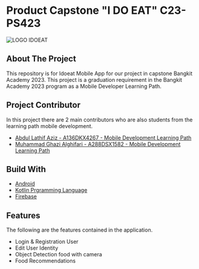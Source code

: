 # Product Capstone "I DO EAT" C23-PS423
![LOGO IDOEAT](https://drive.google.com/uc?export=view&id=1DYFfsy8oyIwLu7Q9Ztt-X11UhZcCg67a)

## About The Project
This repository is for Idoeat Mobile App for our project in capstone Bangkit Academy 2023. This project is a graduation requirement in the Bangkit Academy 2023 program as a Mobile Developer Learning Path.

## Project Contributor
In this project there are 2 main contributors who are also students from the learning path mobile development.
- [Abdul Lathif Aziz - A136DKX4267 - Mobile Development Learning Path](https://github.com/abdullathifaziz)
- [Muhammad Ghazi Alghifari - A288DSX1582 - Mobile Development Learning Path](https://github.com/muhammadghazi21)

## Build With
- [Android](https://developer.android.com/?hl=id)
- [Kotlin Prgramming Language](https://kotlinlang.org/)
- [Firebase](https://firebase.google.com/?hl=id)

## Features
The following are the features contained in the application.
- Login & Registration User
- Edit User Identity
- Object Detection food with camera
- Food Recommendations
